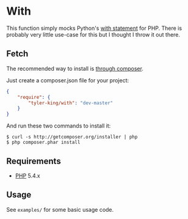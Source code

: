 # With

This function simply mocks Python's [with statement](http://docs.python.org/release/2.5.3/ref/with.html) for PHP. 
There is probably very little use-case for this but I thought I throw it out there.

## Fetch

The recommended way to install is [through composer](http://packagist.org).

Just create a composer.json file for your project:

```JSON
{
    "require": {
        "tyler-king/with": "dev-master"
    }
}
```

And run these two commands to install it:

    $ curl -s http://getcomposer.org/installer | php
    $ php composer.phar install

## Requirements

- [PHP](http://php.net) 5.4.x

## Usage

See `examples/` for some basic usage code.
